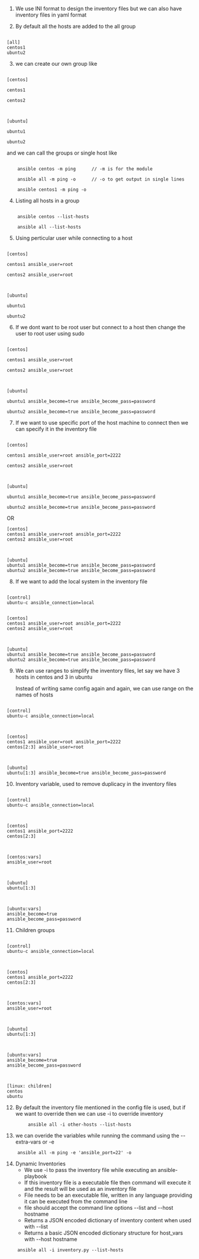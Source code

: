 1. We use INI format to design the inventory files but we can also have inventory files in yaml format

2. By default all the hosts are added to the all group

```

[all]
centos1
ubuntu2

```

3. we can create our own group like

```

[centos]

centos1

centos2



[ubuntu]

ubuntu1

ubuntu2

```

and we can call the groups or single host like

```

    ansible centos -m ping      // -m is for the module

    ansible all -m ping -o      // -o to get output in single lines

    ansible centos1 -m ping -o

```

4. Listing all hosts in a group

```

    ansible centos --list-hosts

    ansible all --list-hosts

```

5. Using perticular user while connecting to a host

```

[centos]

centos1 ansible_user=root

centos2 ansible_user=root



[ubuntu]

ubuntu1

ubuntu2

```

6. If we dont want to be root user but connect to a host then change the user to root user using sudo

```

[centos]

centos1 ansible_user=root

centos2 ansible_user=root



[ubuntu]

ubuntu1 ansible_become=true ansible_become_pass=password

ubuntu2 ansible_become=true ansible_become_pass=password

```

7. If we want to use specific port of the host machine to connect then we can specify it in the inventory file

```

[centos]

centos1 ansible_user=root ansible_port=2222

centos2 ansible_user=root



[ubuntu]

ubuntu1 ansible_become=true ansible_become_pass=password

ubuntu2 ansible_become=true ansible_become_pass=password

```

OR

```
[centos]
centos1 ansible_user=root ansible_port=2222
centos2 ansible_user=root



[ubuntu]
ubuntu1 ansible_become=true ansible_become_pass=password
ubuntu2 ansible_become=true ansible_become_pass=password
```

8. If we want to add the local system in the inventory file

```

[control]
ubuntu-c ansible_connection=local


[centos]
centos1 ansible_user=root ansible_port=2222
centos2 ansible_user=root



[ubuntu]
ubuntu1 ansible_become=true ansible_become_pass=password
ubuntu2 ansible_become=true ansible_become_pass=password

```

9. We can use ranges to simplify the inventory files, let say we have 3 hosts in centos and 3 in ubuntu

   Instead of writing same config again and again, we can use range on the names of hosts

```

[control]
ubuntu-c ansible_connection=local



[centos]
centos1 ansible_user=root ansible_port=2222
centos[2:3] ansible_user=root



[ubuntu]
ubuntu[1:3] ansible_become=true ansible_become_pass=password

```

10. Inventory variable, used to remove duplicacy in the inventory files

```

[control]
ubuntu-c ansible_connection=local



[centos]
centos1 ansible_port=2222
centos[2:3]



[centos:vars]
ansible_user=root



[ubuntu]
ubuntu[1:3]



[ubuntu:vars]
ansible_become=true
ansible_become_pass=password

```

11. Children groups

```

[control]
ubuntu-c ansible_connection=local



[centos]
centos1 ansible_port=2222
centos[2:3]



[centos:vars]
ansible_user=root



[ubuntu]
ubuntu[1:3]



[ubuntu:vars]
ansible_become=true
ansible_become_pass=password



[linux: children]
centos
ubuntu

```

12. By default the inventory file mentioned in the config file is used, but if we want to override then we can use -i to override inventory

```
        ansible all -i other-hosts --list-hosts
```

13. we can overide the variables while running the command using the --extra-vars or -e

```
    ansible all -m ping -e 'ansible_port=22' -o
```

14. Dynamic Inventories
    - We use -i to pass the inventory file while executing an ansible-playbook
    - If this inventory file is a executable file then command will execute it and the result will be used as an inventory file
    - File needs to be an executable file, written in any language providing it can be executed from the command line
    - file should accept the command line options --list and --host hostname
    - Returns a JSON encoded dictionary of inventory content when used with --list
    - Returns a basic JSON encoded dictionary structure for host_vars with --host hostname 

```
    ansible all -i inventory.py --list-hosts
```

